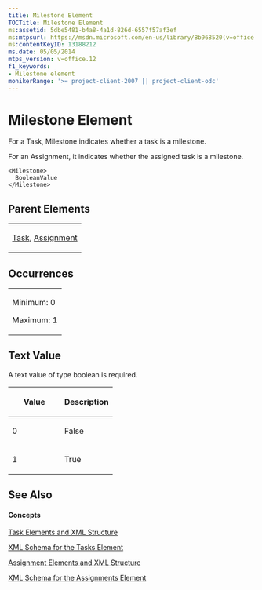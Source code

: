 ```yaml
---
title: Milestone Element
TOCTitle: Milestone Element
ms:assetid: 5dbe5481-b4a8-4a1d-826d-6557f57af3ef
ms:mtpsurl: https://msdn.microsoft.com/en-us/library/Bb968520(v=office.12)
ms:contentKeyID: 13188212
ms.date: 05/05/2014
mtps_version: v=office.12
f1_keywords:
- Milestone element
monikerRange: '>= project-client-2007 || project-client-odc'
---
```


# Milestone Element




For a Task, Milestone indicates whether a task is a milestone.

For an Assignment, it indicates whether the assigned task is a milestone.

    <Milestone>
      BooleanValue
    </Milestone>

## Parent Elements

<table>
<colgroup>
<col style="width: 100%" />
</colgroup>
<tbody>
<tr class="odd">
<td><p><a href="bb968487(v=office.12).md">Task</a>, <a href="bb968611(v=office.12).md">Assignment</a></p></td>
</tr>
</tbody>
</table>

## Occurrences

<table>
<colgroup>
<col style="width: 100%" />
</colgroup>
<tbody>
<tr class="odd">
<td><p>Minimum: 0</p>
<p>Maximum: 1</p></td>
</tr>
</tbody>
</table>

## Text Value

A text value of type boolean is required.

<table>
<colgroup>
<col style="width: 50%" />
<col style="width: 50%" />
</colgroup>
<thead>
<tr class="header">
<th><p>Value</p></th>
<th><p>Description</p></th>
</tr>
</thead>
<tbody>
<tr class="odd">
<td><p>0</p></td>
<td><p>False</p></td>
</tr>
<tr class="even">
<td><p>1</p></td>
<td><p>True</p></td>
</tr>
</tbody>
</table>

## See Also

#### Concepts

[Task Elements and XML Structure](bb968475\(v=office.12\).md)

[XML Schema for the Tasks Element](bb968415\(v=office.12\).md)

[Assignment Elements and XML Structure](bb968738\(v=office.12\).md)

[XML Schema for the Assignments Element](bb968414\(v=office.12\).md)

